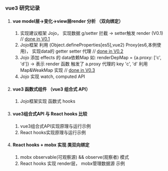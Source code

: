 ### vue3 研究记录

1. #### vue model层->变化->view层render 分析 （双向绑定）
    1. 实现建议框架 Jojo， 实现数据 g/setter 拦截 -> setter触发 render (V0.1) // [done in V0.1](./jojo/v0_1/jojoV01.ts)
    2. Jojo框架 利用 (Object.defineProperties[es5],vue2) Proxy(es6,本例使用)， 实现data的 getter setter 代理 // [done in V0.2](./jojo/v0_2/jojoV2.ts)
    3. Jojo 添加 effects 的 data依赖Map 如: renderDepMap = {a.proxy: ['c', 'd']} -> 表示 render 函数 触发了 a.proxy 代理的 key 'c', 'd'
    利用 Map&WeakMap 实现 // [done in V0.3](./jojo/v0_3/jojoV3.ts)
    4. Jojo 实现 watch, computed API
2. #### vue3 函数式组件 （vue3 组合式 API）
    1. Jojo框架实现 函数式 hooks
3. #### vue3组合式API 与 React hooks 比较
    1. vue3组合式API实现原理与运行示例
    2. React hooks实现原理与运行示例
4. #### React hooks + mobx 实现 类双向绑定
    1. mobx observable(可观察源) && observe(观察者) 模式
    2. React hooks 实现 render层， mobx管理数据源 示例
